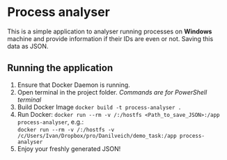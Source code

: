 # Process analyser  
  
This is a simple application to analyser running processes on **Windows** machine and provide information if their IDs are even or not. Saving this data as JSON.  
  
## Running the application  
1. Ensure that Docker Daemon is running.  
2. Open terminal in the project folder. *Commands are for PowerShell terminal*  
3. Build Docker Image `docker build -t process-analyser .`  
4. Run Docker: `docker run --rm -v /:/hostfs <Path_to_save_JSON>:/app process-analyser`, e.g.:  
`docker run --rm -v /:/hostfs -v /c/Users/Ivan/Dropbox/pro/Danilveich/demo_task:/app process-analyser`  
5. Enjoy your freshly generated JSON!




